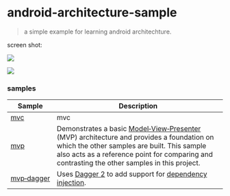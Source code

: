 # android-architecture-sample
>a simple example for learning android architechture.

screen shot:

![](https://i.imgur.com/Y2d5OQk.png)

![](https://i.imgur.com/CwscbFy.png)

### samples 
| Sample | Description |
| ------------- | ------------- |
| [mvc](https://github.com/CrazyDudo/android-architecture-sample/tree/mvc/) | mvc|
| [mvp](https://github.com/CrazyDudo/android-architecture-sample/tree/mvp/) | Demonstrates a basic [Model‑View‑Presenter](https://en.wikipedia.org/wiki/Model%E2%80%93view%E2%80%93presenter) (MVP) architecture and provides a foundation on which the other samples are built. This sample also acts as a reference point for comparing and contrasting the other samples in this project. |
| [mvp‑dagger](https://github.com/CrazyDudo/android-architecture-sample/tree/mvp-dagger/) | Uses [Dagger 2](https://google.github.io/dagger/) to add support for [dependency injection](https://en.wikipedia.org/wiki/Dependency_injection). |
 

